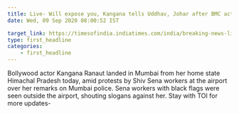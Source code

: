 ```yaml
---
title: Live- Will expose you, Kangana tells Uddhav, Johar after BMC action
date: Wed, 09 Sep 2020 08:00:52 IST

target_link: https://timesofindia.indiatimes.com/india/breaking-news-live-updates-september-9/liveblog/78008271.cms
type: first_headline
categories:
    - first_headline
---
```

Bollywood actor Kangana Ranaut landed in Mumbai from her home state Himachal Pradesh today, amid protests by Shiv Sena workers at the airport over her remarks on Mumbai police. Sena workers with black flags were seen outside the airport, shouting slogans against her. Stay with TOI for more updates- 